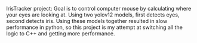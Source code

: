 IrisTracker project: Goal is to control computer mouse by calculating where your eyes are looking at. 
Using two yolov12 models, first detects eyes, second detects iris. Using these models together resulted in slow performance in python,
so this project is my attempt at switching all the logic to C++ and getting more performance.
